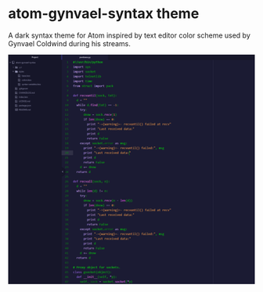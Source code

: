 # atom-gynvael-syntax theme

A dark syntax theme for Atom inspired by text editor color scheme used by Gynvael Coldwind during his streams.

![Theme screenshot](https://raw.githubusercontent.com/elklepo/atom-gynvael-syntax/master/screenshot.png)
